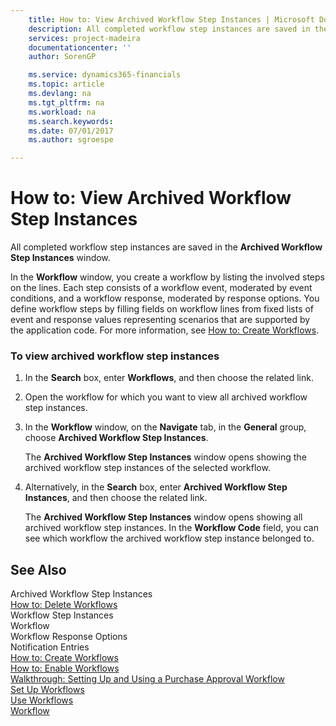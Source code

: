 ```yaml
---
    title: How to: View Archived Workflow Step Instances | Microsoft Docs
    description: All completed workflow step instances are saved in the **Archived Workflow Step Instances** window.
    services: project-madeira
    documentationcenter: ''
    author: SorenGP

    ms.service: dynamics365-financials
    ms.topic: article
    ms.devlang: na
    ms.tgt_pltfrm: na
    ms.workload: na
    ms.search.keywords:
    ms.date: 07/01/2017
    ms.author: sgroespe

---
```

# How to: View Archived Workflow Step Instances
All completed workflow step instances are saved in the **Archived Workflow Step Instances** window.  
  
 In the **Workflow** window, you create a workflow by listing the involved steps on the lines. Each step consists of a workflow event, moderated by event conditions, and a workflow response, moderated by response options. You define workflow steps by filling fields on workflow lines from fixed lists of event and response values representing scenarios that are supported by the application code. For more information, see [How to: Create Workflows](across-how-to-create-workflows.md).  
  
### To view archived workflow step instances  
  
1.  In the **Search** box, enter **Workflows**, and then choose the related link.  
  
2.  Open the workflow for which you want to view all archived workflow step instances.  
  
3.  In the **Workflow** window, on the **Navigate** tab, in the **General** group, choose **Archived Workflow Step Instances**.  
  
     The **Archived Workflow Step Instances** window opens showing the archived workflow step instances of the selected workflow.  
  
4.  Alternatively, in the **Search** box, enter **Archived Workflow Step Instances**, and then choose the related link.  
  
     The **Archived Workflow Step Instances** window opens showing all archived workflow step instances. In the **Workflow Code** field, you can see which workflow the archived workflow step instance belonged to.  
  
## See Also  
 Archived Workflow Step Instances   
 [How to: Delete Workflows](across-how-to-delete-workflows.md)   
 Workflow Step Instances   
 Workflow   
 Workflow Response Options   
 Notification Entries   
 [How to: Create Workflows](across-how-to-create-workflows.md)   
 [How to: Enable Workflows](across-how-to-enable-workflows.md)   
 [Walkthrough: Setting Up and Using a Purchase Approval Workflow](walkthrough-setting-up-and-using-a-purchase-approval-workflow.md)   
 [Set Up Workflows](across-set-up-workflows.md)   
 [Use Workflows](across-use-workflows.md)   
 [Workflow](across-workflow.md)